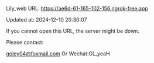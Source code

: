 Lily_web URL: https://ae6d-61-165-102-156.ngrok-free.app

Updated at: 2024-12-10 20:30:07

If you cannot open this URL, the server might be down.

Please contact: 

goley04@foxmail.com Or Wechat:GL_yeaH